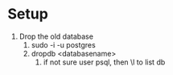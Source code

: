 # Setup

1. Drop the old database
   1. sudo -i -u postgres
   2. dropdb \<databasename\>
       1. if not sure user psql, then \l to list db


